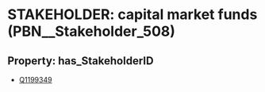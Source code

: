 # STAKEHOLDER: __capital market funds__ (PBN__Stakeholder_508)

## Property: has_StakeholderID

* [Q1199349](Q1199349)

